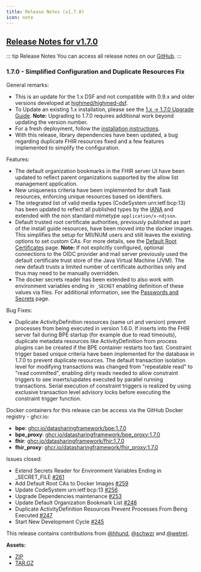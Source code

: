 ```yaml
---
title: Release Notes (v1.7.0)
icon: note
---
```


## [Release Notes for v1.7.0](https://github.com/datasharingframework/dsf/releases/tag/v1.7.0)

::: tip Release Notes
You can access all release notes on our [GitHub](https://github.com/datasharingframework/dsf/releases).
:::

### 1.7.0 - Simplified Configuration and Duplicate Resources Fix
General remarks:
- This is an update for the 1.x DSF and not compatible with 0.9.x and older versions developed at [highmed/highmed-dsf](https://github.com/highmed/highmed-dsf).
- To Update an existing 1.x installation, please see the [1.x -> 1.7.0 Upgrade Guide](https://dsf.dev/v1.7.0/maintain/upgrade-from-1.html). **Note:** Upgrading to 1.7.0 requires additional work beyond updating the version number.
- For a fresh deployment, follow the [installation instructions](https://dsf.dev/v1.7.0/maintain/install.html).
- With this release, library dependencies have been updated, a bug regarding duplicate FHIR resources fixed and a few features implemented to simplify the configuration.

Features:
- The default organization bookmarks in the FHIR server UI have been updated to reflect parent organizations supported by the allow list management application.
- New uniqueness criteria have been implemented for draft Task resources, enforcing unique resources based on identifiers.
- The integrated list of valid media types (CodeSystem urn:ietf:bcp:13) has been updated to reflect all published types by the [IANA](https://www.iana.org/assignments/media-types/media-types.xhtml) and extended with the non standard mimetype `application/x-ndjson`.
- Default trusted root certificate authorities, previously published as part of the install guide resources, have been moved into the docker images. This simplifies the setup for MII/NUM users and still leaves the existing options to set custom CAs. For more details, see the [Default Root Certificates](https://dsf.dev/v1.7.0/maintain/root-certificates.html) page. **Note:** If not explicitly configured, optional connections to the OIDC provider and mail server previously used the default certificate trust store of the Java Virtual Machine (JVM). The new default trusts a limited number of certificate authorities only and thus may need to be manually overridden.
- The docker secrets reader has been extended to also work with environment variables ending in `_SECRET` enabling definition of these values via files. For additional information, see the [Passwords and Secrets](https://dsf.dev/v1.7.0/maintain/passwords-secrets.html) page.

Bug Fixes:
- Duplicate ActivityDefinition resources (same url and version) prevent processes from being executed in version 1.6.0. If inserts into the FHIR server fail during BPE startup (for example due to read timeouts), duplicate metadata resources like ActivityDefinition from process plugins can be created if the BPE container restarts too fast. Constraint trigger based unique criteria have been implemented for the database in 1.7.0 to prevent duplicate resources. The default transaction isolation level for modifying transactions was changed from "repeatable read" to "read committed", enabling dirty reads needed to allow constraint triggers to see inserts/updates executed by parallel running transactions. Serial execution of constraint triggers is realized by using exclusive transaction level advisory locks before executing the constraint trigger function.

Docker containers for this release can be access via the GitHub Docker registry - ghcr.io:
* **bpe**: [ghcr.io/datasharingframework/bpe:1.7.0](https://github.com/orgs/datasharingframework/packages/container/bpe/341515944?tag=1.7.0)
* **bpe_proxy**: [ghcr.io/datasharingframework/bpe_proxy:1.7.0](https://github.com/orgs/datasharingframework/packages/container/bpe_proxy/341496484?tag=1.7.0)
* **fhir**: [ghcr.io/datasharingframework/fhir:1.7.0](https://github.com/orgs/datasharingframework/packages/container/fhir/341502917?tag=1.7.0)
* **fhir_proxy**: [ghcr.io/datasharingframework/fhir_proxy:1.7.0](https://github.com/orgs/datasharingframework/packages/container/fhir_proxy/341494817?tag=1.7.0)

Issues closed:
- Extend Secrets Reader for Environment Variables Ending in _SECRET_FILE [#261](https://github.com/datasharingframework/dsf/issues/261)
- Add Default Root CAs to Docker Images [#259](https://github.com/datasharingframework/dsf/issues/259)
- Update CodeSystem urn:ietf:bcp:13 [#256](https://github.com/datasharingframework/dsf/issues/256)
- Upgrade Dependencies maintenance [#253](https://github.com/datasharingframework/dsf/issues/253)
- Update Default Organization Bookmark List [#248](https://github.com/datasharingframework/dsf/issues/248)
- Duplicate ActivityDefinition Resources Prevent Processes From Being Executed [#247](https://github.com/datasharingframework/dsf/issues/247)
- Start New Development Cycle [#245](https://github.com/datasharingframework/dsf/issues/245) 

This release contains contributions from [@hhund](https://github.com/hhund), [@schwzr](https://github.com/schwzr) and [@wetret](https://github.com/wetret).

**Assets:** 
- [ZIP](https://github.com/datasharingframework/dsf/archive/refs/tags/v1.7.0.zip)
- [TAR.GZ](https://github.com/datasharingframework/dsf/archive/refs/tags/v1.7.0.tar.gz)


